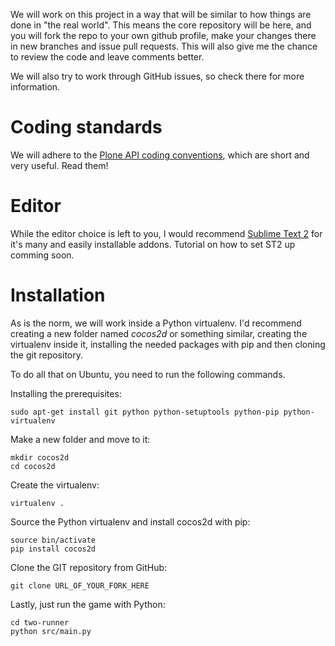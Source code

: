 We will work on this project in a way that will be similar to how things are
done in "the real world". This means the core repository will be here, and you
will fork the repo to your own github profile, make your changes there in new
branches and issue pull requests. This will also give me the chance to review
the code and leave comments better.

We will also try to work through GitHub issues, so check there for more
information.

# Coding standards

We will adhere to the [Plone API coding
conventions](http://ploneapi.readthedocs.org/en/latest/contribute/conventions.html),
which are short and very useful. Read them!

# Editor

While the editor choice is left to you, I would recommend [Sublime Text
2](http://www.sublimetext.com/2) for it's many and easily installable addons.
Tutorial on how to set ST2 up comming soon.

# Installation

As is the norm, we will work inside a Python virtualenv. I'd recommend creating
a new folder named *cocos2d* or something similar, creating the virtualenv
inside it, installing the needed packages with pip and then cloning the git
repository.

To do all that on Ubuntu, you need to run the following commands.

Installing the prerequisites:

    sudo apt-get install git python python-setuptools python-pip python-virtualenv

Make a new folder and move to it:

    mkdir cocos2d
    cd cocos2d

Create the virtualenv:

    virtualenv .

Source the Python virtualenv and install cocos2d with pip:

    source bin/activate
    pip install cocos2d

Clone the GIT repository from GitHub:

    git clone URL_OF_YOUR_FORK_HERE

Lastly, just run the game with Python:

    cd two-runner
    python src/main.py

